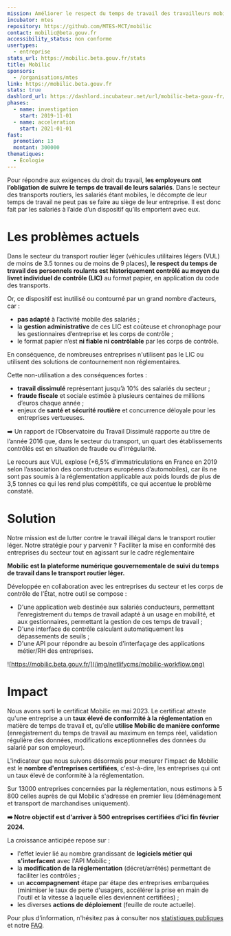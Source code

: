 ```yaml
---
mission: Améliorer le respect du temps de travail des travailleurs mobiles
incubator: mtes
repository: https://github.com/MTES-MCT/mobilic
contact: mobilic@beta.gouv.fr
accessibility_status: non conforme
usertypes:
  - entreprise
stats_url: https://mobilic.beta.gouv.fr/stats
title: Mobilic
sponsors:
  - /organisations/mtes
link: https://mobilic.beta.gouv.fr
stats: true
dashlord_url: https://dashlord.incubateur.net/url/mobilic-beta-gouv-fr/
phases:
  - name: investigation
    start: 2019-11-01
  - name: acceleration
    start: 2021-01-01
fast:
  promotion: 13
  montant: 300000
thematiques:
  - Écologie
---
```

Pour répondre aux exigences du droit du travail, **les employeurs ont l’obligation de suivre le temps de travail de leurs salariés**. Dans le secteur des transports routiers, les salariés étant mobiles, le décompte de leur temps de travail ne peut pas se faire au siège de leur entreprise. Il est donc fait par les salariés à l’aide d’un dispositif qu’ils emportent avec eux.

# Les problèmes actuels

Dans le secteur du transport routier léger (véhicules utilitaires légers (VUL)  de moins de 3.5 tonnes ou de moins de 9 places), **le respect du temps de travail des personnels roulants est historiquement contrôlé au moyen du livret individuel de contrôle (LIC)** au format papier, en application du code des transports.

Or, ce dispositif est inutilisé ou contourné par un grand nombre d’acteurs, car :

* **pas adapté** à l’activité mobile des salariés ;
* la **gestion administrative** de ces LIC est coûteuse et chronophage pour les gestionnaires d’entreprise et les corps de contrôle ;
* le format papier n’est **ni fiable ni contrôlable** par les corps de contrôle.

En conséquence, de nombreuses entreprises n'utilisent pas le LIC ou utilisent des solutions de contournement non réglementaires.

Cette non-utilisation a des conséquences fortes :

* **travail dissimulé** représentant jusqu’à 10% des salariés du secteur ;
* **fraude fiscale** et sociale estimée à plusieurs centaines de millions d’euros chaque année ;
* enjeux de **santé et sécurité routière** et concurrence déloyale pour les entreprises vertueuses.

➡️ Un rapport de l’Observatoire du Travail Dissimulé rapporte au titre de l’année 2016 que, dans le secteur du transport, un quart des établissements contrôlés est en situation de fraude ou d'irrégularité.

Le recours aux VUL explose (+6,5% d’immatriculations en France en 2019 selon l’association des constructeurs européens d’automobiles), car ils ne sont pas soumis à la réglementation applicable aux poids lourds de plus de 3,5 tonnes ce qui les rend plus compétitifs, ce qui accentue le problème constaté.

# Solution

Notre mission est de lutter contre le travail illégal dans le transport routier léger. Notre stratégie pour y parvenir ? Faciliter la mise en conformité des entreprises du secteur tout en agissant sur le cadre réglementaire

**Mobilic est la plateforme numérique gouvernementale de suivi du temps de travail dans le transport routier léger.**

Développée en collaboration avec les entreprises du secteur et les corps de contrôle de l’État, notre outil se compose :

* D'une application web destinée aux salariés conducteurs, permettant l’enregistrement du temps de travail adapté à un usage en mobilité, et aux gestionnaires, permettant la gestion de ces temps de travail ;
* D'une interface de contrôle calculant automatiquement les dépassements de seuils ;
* D'une API pour répondre au besoin d'interfaçage des applications métier/RH des entreprises.

![https://mobilic.beta.gouv.fr/](/img/netlifycms/mobilic-workflow.png)

# Impact

Nous avons sorti le certificat Mobilic en mai 2023. Le certificat atteste qu'une entreprise a un **taux élevé de conformité à la  réglementation** en matière de temps de travail et, qu’elle **utilise Mobilic de manière conforme** (enregistrement du temps de travail au maximum en temps réel, validation régulière des données, modifications exceptionnelles des données du salarié par son employeur).

L'indicateur que nous suivons désormais pour mesurer l'impact de Mobilic est le **nombre d'entreprises certifiées**, c'est-à-dire, les entreprises qui ont un taux élevé de conformité à la réglementation.

Sur 13000 entreprises concernées par la réglementation, nous estimons à 5 800 celles auprès de qui Mobilic s'adresse en premier lieu (déménagement et transport de marchandises uniquement).

**➡️ Notre objectif est d'arriver à 500 entreprises certifiées d'ici fin février 2024.**

La croissance anticipée repose sur :

* l'effet levier lié au nombre grandissant de **logiciels métier qui s'interfacent** avec l'API Mobilic ;
* la **modification de la réglementation** (décret/arrêtés) permettant de faciliter les contrôles ;
* un **accompagnement** étape par étape des entreprises embarquées (minimiser le taux de perte d'usagers, accélérer la prise en main de l'outil et la vitesse à laquelle elles deviennent certifiées) ;
* les diverses **actions de déploiement** (feuille de route actuelle).

Pour plus d’information, n'hésitez pas à consulter nos [statistiques publiques ](https://mobilic.beta.gouv.fr/stats)et notre [FAQ](https://faq.mobilic.beta.gouv.fr/).
